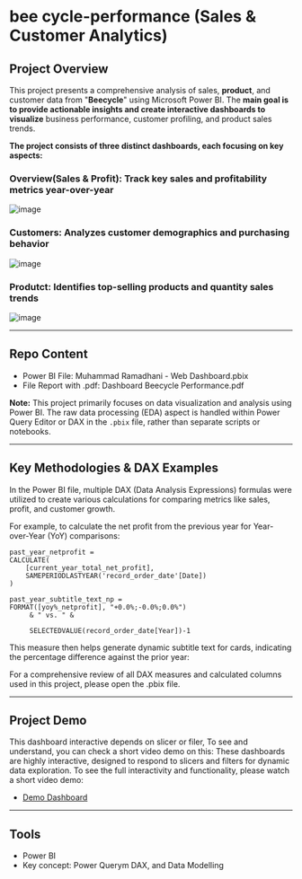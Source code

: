 # bee cycle-performance (Sales & Customer Analytics)

## Project Overview
This project presents a comprehensive analysis of sales, **product**, and customer data from "**Beecycle**" using Microsoft Power BI. The **main goal is to provide actionable insights and create interactive dashboards to visualize** business performance, customer profiling, and product sales trends.

**The project consists of three distinct dashboards, each focusing on key aspects:**
### **Overview(Sales & Profit): Track key sales and profitability metrics year-over-year**
![image](https://github.com/user-attachments/assets/570cbbfe-ce2a-495b-9f28-e08274122d1c)
### **Customers: Analyzes customer demographics and purchasing behavior**
![image](https://github.com/user-attachments/assets/0aef88eb-a1a4-4e04-8cb0-451fd45a6316)
### **Produtct: Identifies top-selling products and quantity sales trends**
![image](https://github.com/user-attachments/assets/9003c9f6-54c8-4076-bb55-bdec8264ed75)

---

## Repo Content
* Power BI File: Muhammad Ramadhani - Web Dashboard.pbix
* File Report with .pdf: Dashboard Beecycle Performance.pdf

**Note:** This project primarily focuses on data visualization and analysis using Power BI. The raw data processing (EDA) aspect is handled within Power Query Editor or DAX in the `.pbix` file, rather than separate scripts or notebooks.

---
## Key Methodologies & DAX Examples
In the Power BI file, multiple DAX (Data Analysis Expressions) formulas were utilized to create various calculations for comparing metrics like sales, profit, and customer growth.

For example, to calculate the net profit from the previous year for Year-over-Year (YoY) comparisons:

```text
past_year_netprofit = 
CALCULATE(
    [current_year_total_net_profit],
    SAMEPERIODLASTYEAR('record_order_date'[Date])
)
```
```text Label for card
past_year_subtitle_text_np = 
FORMAT([yoy%_netprofit], "+0.0%;-0.0%;0.0%")
     & " vs. " &

     SELECTEDVALUE(record_order_date[Year])-1
```

This measure then helps generate dynamic subtitle text for cards, indicating the percentage difference against the prior year:

For a comprehensive review of all DAX measures and calculated columns used in this project, please open the .pbix file.

---

## Project Demo
This dashboard interactive depends on slicer or filer, To see and understand, you can check a short video demo on this:
These dashboards are highly interactive, designed to respond to slicers and filters for dynamic data exploration. To see the full interactivity and functionality, please watch a short video demo:
* [Demo Dashboard](https://drive.google.com/file/d/15Hoh3n6lUfvlPKF8i8tC2QZErxo7khVo/view?usp=sharing)

---

## Tools
* Power BI
* Key concept: Power Querym DAX, and Data Modelling

  
